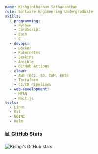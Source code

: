 ```yaml
name: Kishgintharaam Sathananthan
role: Software Engineering Undergraduate
skills:
  - programming:
    - Python
    - JavaScript
    - Bash
    - C
  - devops:
    - Docker
    - Kubernetes
    - Jenkins
    - Ansible
    - GitHub Actions
  - cloud:
    - AWS (EC2, S3, IAM, EKS)
    - Terraform
    - CI/CD Pipelines
  - web-development:
    - MERN
    - Next.js
tools:
  - Linux
  - Git
  - NGINX
  - Helm
```

### 📊 GitHub Stats

![Kishgi's GitHub stats](https://github-readme-stats.vercel.app/api?username=kishgi&show_icons=true&theme=radical)

